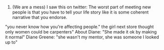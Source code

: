 1. (We are a mess)
I saw this on twitter: The worst part of meeting new people is that you have to tell your life story like it is some coherent narrative that you endorse.

"you never know how you're affecting people." the girl next store thought only women could be carpenters"
About Diane: "She made it ok by making it normal"
Diane Greene: "she wasn't my mentor, she was someone I looked up to"